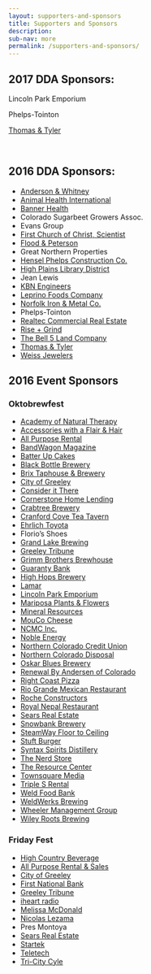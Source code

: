 ```yaml
---
layout: supporters-and-sponsors
title: Supporters and Sponsors
description:
sub-nav: more
permalink: /supporters-and-sponsors/
---
```



## 2017 DDA Sponsors:

Lincoln Park Emporium

Phelps-Tointon

[Thomas & Tyler](http://www.thomasandtyler.com/)

&nbsp;

## 2016 DDA Sponsors:

* [Anderson & Whitney](http://awhitney.com/)
* [Animal Health International](http://www.animalhealthinternational.com/)
* [Banner Health](https://www.bannerhealth.com/)
* Colorado Sugarbeet Growers Assoc.
* Evans Group
* [First Church of Christ, Scientist](http://christiansciencecolorado.org/churches/first-church-of-christ-scientist-greeley/)
* [Flood & Peterson](http://floodpeterson.com/)
* Great Northern Properties
* [Hensel Phelps Construction Co.](http://www.henselphelps.com/)
* [High Plains Library District](http://www.mylibrary.us/)
* Jean Lewis
* [KBN Engineers](http://www.kbnengineers.com/)
* [Leprino Foods Company](http://www.leprinofoods.com/)
* [Norfolk Iron & Metal Co.](http://www.norfolkiron.com/)
* Phelps-Tointon
* [Realtec Commercial Real Estate](http://realtec.com/)
* [Rise + Grind](http://rise-grind.com/)
* [The Bell 5 Land Company](http://www.bell5.com/)
* [Thomas & Tyler](http://www.thomasandtyler.com/)
* [Weiss Jewelers](http://www.weissjewelers.com/)

## 2016 Event Sponsors

### Oktobrewfest

* [Academy of Natural Therapy](http://www.natural-therapy.com/)
* [Accessories with a Flair & Hair](http://accessoriesfashionsandhair.com/)
* [All Purpose Rental](http://www.allpurposerental.com/)
* [BandWagon Magazine](http://www.bandwagmag.com/)
* [Batter Up Cakes](http://www.greeleybakery.com/)
* [Black Bottle Brewery](https://blackbottlebrewery.com/)
* [Brix Taphouse & Brewery](http://www.brixtaphouseandbrewery.com/)
* [City of Greeley](http://greeleygov.com/)
* [Consider it There](http://consideritthere.com/)
* [Cornerstone Home Lending](https://www.houseloan.com/)
* [Crabtree Brewery](http://crabtreebrewing.com/)
* [Cranford Cove Tea Tavern](http://www.cranfordcove.com/)
* [Ehrlich Toyota](http://www.ehrlichtoyota.com/)
* Florio’s Shoes
* [Grand Lake Brewing](http://www.grandlakebrewing.com/)
* [Greeley Tribune](http://www.greeleytribune.com/)
* [Grimm Brothers Brewhouse](http://grimmbrosbrewhouse.com/)
* [Guaranty Bank](https://www.guarantybankco.com/)
* [High Hops Brewery](http://www.highhopsbrewery.com/)
* [Lamar](http://www.lamar.com/)
* [Lincoln Park Emporium](http://www.lincolnparkemporium.com/home.php)
* [Mariposa Plants & Flowers](http://www.mariposaflowers.com/)
* [Mineral Resources](http://mineralresourcesinc.com/)
* [MouCo Cheese](http://www.mouco.com/)
* [NCMC Inc.](https://www.bannerhealth.com/Locations/Colorado/North+Colorado+Medical+Center/About+Us/NCMC+Inc+Board.htm)
* [Noble Energy](http://www.nobleenergyinc.com/)
* [Northern Colorado Credit Union](https://nococu.org/)
* [Northern Colorado Disposal](http://www.northerncoloradodisposal.com/)
* [Oskar Blues Brewery](https://www.oskarblues.com/)
* [Renewal By Andersen of Colorado](http://www.loveyourwindows.com/)
* [Right Coast Pizza](http://www.rightcoastpizza.com/)
* [Rio Grande Mexican Restaurant](https://www.riograndemexican.com/)
* [Roche Constructors](http://www.rocheconstructors.com/)
* [Royal Nepal Restaurant](https://www.facebook.com/royalnepalrestaurant/)
* [Sears Real Estate](http://www.searsrealestate.com/)
* [Snowbank Brewery](http://www.snowbank.beer/)
* [SteamWay Floor to Ceiling](http://www.steamwayftc.com/)
* [Stuft Burger](http://www.stuftburgerbar.com/)
* [Syntax Spirits Distillery](http://www.syntaxspirits.com/)
* [The Nerd Store](http://the-nerd-store.com/)
* [The Resource Center](http://tests4greeley.com/)
* [Townsquare Media](http://www.townsquaremedia.com/)
* [Triple S Rental](http://www.triplesrental.com/)
* [Weld Food Bank](https://weldfoodbank.org/)
* [WeldWerks Brewing](https://www.weldwerksbrewing.com/)
* [Wheeler Management Group](http://www.wheelermgt.com/)
* [Wiley Roots Brewing](http://www.wileyroots.com/)

### Friday Fest

* [High Country Beverage](http://highcountrybeverage.com/)
* [All Purpose Rental & Sales](http://www.allpurposerental.com/)
* [City of Greeley](http://greeleygov.com/)
* [First National Bank](https://www.1stnationalbank.com/)
* [Greeley Tribune](http://www.greeleytribune.com/)
* [iheart radio](http://www.iheart.com/)
* [Melissa McDonald](https://www.statefarm.com/agent/US/CO/Greeley/Melissa-Mcdonald-ZB0KX2VV000)
* [Nicolas Lezama](https://www.statefarm.com/agent/US/CO/Greeley/Nicolas-Lezama-FZ3XL423000)
* Pres Montoya
* [Sears Real Estate](http://www.searsrealestate.com/)
* [Startek](http://www.startek.com/)
* [Teletech](http://www.teletech.com/)
* [Tri-City Cyle](http://www.tricitycycle.com/)